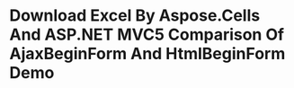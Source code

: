 # Download Excel By Aspose.Cells And ASP.NET MVC5 Comparison Of AjaxBeginForm And HtmlBeginForm Demo
